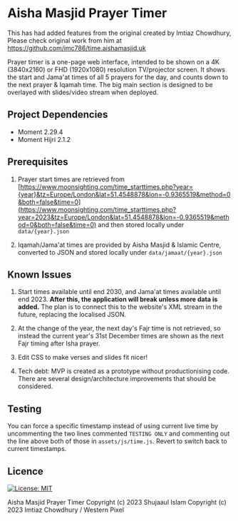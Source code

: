 # Aisha Masjid Prayer Timer
This has had added features from the original created by Imtiaz Chowdhury, Please check original work from him at https://github.com/imc786/time.aishamasjid.uk

Prayer timer is a one-page web interface, intended to be shown on a 4K (3840x2160) or FHD (1920x1080) resolution TV/projector screen. It shows the start and Jama'at times of all 5 prayers for the day, and counts down to the next prayer & Iqamah time. The big main section is designed to be overlayed with slides/video stream when deployed.

## Project Dependencies

- Moment 2.29.4
- Moment Hijri 2.1.2

## Prerequisites

1. Prayer start times are retrieved from [https://www.moonsighting.com/time_starttimes.php?year={year}&tz=Europe/London&lat=51.4548878&lon=-0.9365519&method=0&both=false&time=0](https://www.moonsighting.com/time_starttimes.php?year=2023&tz=Europe/London&lat=51.4548878&lon=-0.9365519&method=0&both=false&time=0) and then stored locally under `data/{year}.json`

2. Iqamah/Jama'at times are provided by Aisha Masjid & Islamic Centre, converted to JSON and stored locally under `data/jamaat/{year}.json`

## Known Issues

1. Start times available until end 2030, and Jama'at times available until end 2023. **After this, the application will break unless more data is added.** The plan is to connect this to the website's XML stream in the future, replacing the localised JSON.

2. At the change of the year, the next day's Fajr time is not retrieved, so instead the current year's 31st December times are shown as the next Fajr timing after Isha prayer.

3. Edit CSS to make verses and slides fit nicer!

4. Tech debt: MVP is created as a prototype without productionising code. There are several design/architecture improvements that should be considered.

## Testing

You can force a specific timestamp instead of using current live time by uncommenting the two lines commented `TESTING ONLY` and commenting out the line above both of those in `assets/js/time.js`. Revert to switch back to current timestamps.

## Licence

[![License: MIT](https://img.shields.io/badge/License-MIT-yellow.svg)](https://opensource.org/licenses/MIT)

Aisha Masjid Prayer Timer
Copyright (c) 2023 Shujaaul Islam 
Copyright (c) 2023 Imtiaz Chowdhury / Western Pixel
